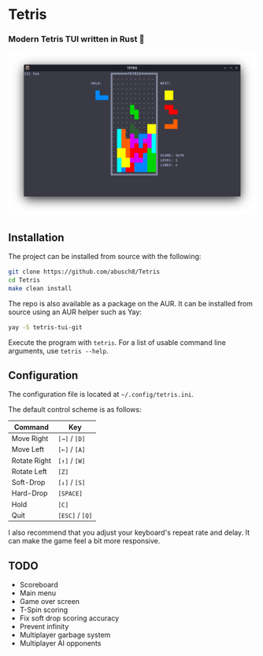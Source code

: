 # Tetris

### Modern Tetris TUI written in Rust 🦀

![Preview](preview.png)

## Installation

The project can be installed from source with the following:

```bash
git clone https://github.com/abusch8/Tetris
cd Tetris
make clean install
```

The repo is also available as a package on the AUR.  It can be installed from source using an AUR helper such as Yay:

```bash
yay -S tetris-tui-git
```

Execute the program with `tetris`.  For a list of usable command line arguments, use `tetris --help`.

## Configuration

The configuration file is located at `~/.config/tetris.ini`.

The default control scheme is as follows:

|Command            |Key            |
|-------------------|---------------|
|Move Right         |`[→]` / `[D]`  |
|Move Left          |`[←]` / `[A]`  |
|Rotate Right       |`[↑]` / `[W]`  |
|Rotate Left        |`[Z]`          |
|Soft-Drop          |`[↓]` / `[S]`  |
|Hard-Drop          |`[SPACE]`      |
|Hold               |`[C]`          |
|Quit               |`[ESC]` / `[Q]`|

I also recommend that you adjust your keyboard's repeat rate and delay.  It can make the game feel a bit more responsive.

## TODO

- Scoreboard
- Main menu
- Game over screen
- T-Spin scoring
- Fix soft drop scoring accuracy
- Prevent infinity
- Multiplayer garbage system
- Multiplayer AI opponents

